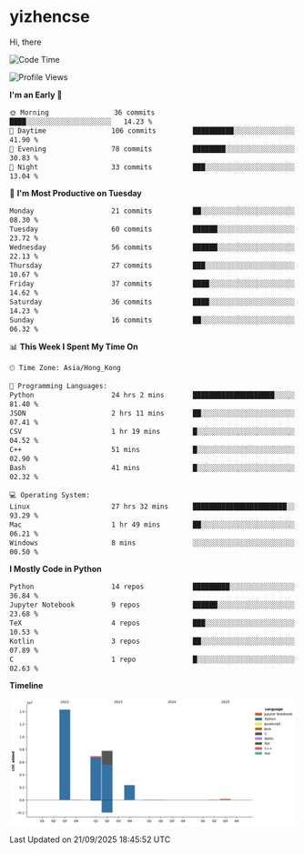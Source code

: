 # yizhencse


Hi, there

<!--START_SECTION:waka-->
![Code Time](http://img.shields.io/badge/Code%20Time-223%20hrs%204%20mins-blue)

![Profile Views](http://img.shields.io/badge/Profile%20Views-1-blue)

**I'm an Early 🐤** 

```text
🌞 Morning                36 commits          ████░░░░░░░░░░░░░░░░░░░░░   14.23 % 
🌆 Daytime                106 commits         ██████████░░░░░░░░░░░░░░░   41.90 % 
🌃 Evening                78 commits          ████████░░░░░░░░░░░░░░░░░   30.83 % 
🌙 Night                  33 commits          ███░░░░░░░░░░░░░░░░░░░░░░   13.04 % 
```
📅 **I'm Most Productive on Tuesday** 

```text
Monday                   21 commits          ██░░░░░░░░░░░░░░░░░░░░░░░   08.30 % 
Tuesday                  60 commits          ██████░░░░░░░░░░░░░░░░░░░   23.72 % 
Wednesday                56 commits          ██████░░░░░░░░░░░░░░░░░░░   22.13 % 
Thursday                 27 commits          ███░░░░░░░░░░░░░░░░░░░░░░   10.67 % 
Friday                   37 commits          ████░░░░░░░░░░░░░░░░░░░░░   14.62 % 
Saturday                 36 commits          ████░░░░░░░░░░░░░░░░░░░░░   14.23 % 
Sunday                   16 commits          ██░░░░░░░░░░░░░░░░░░░░░░░   06.32 % 
```


📊 **This Week I Spent My Time On** 

```text
🕑︎ Time Zone: Asia/Hong_Kong

💬 Programming Languages: 
Python                   24 hrs 2 mins       ████████████████████░░░░░   81.40 % 
JSON                     2 hrs 11 mins       ██░░░░░░░░░░░░░░░░░░░░░░░   07.41 % 
CSV                      1 hr 19 mins        █░░░░░░░░░░░░░░░░░░░░░░░░   04.52 % 
C++                      51 mins             █░░░░░░░░░░░░░░░░░░░░░░░░   02.90 % 
Bash                     41 mins             █░░░░░░░░░░░░░░░░░░░░░░░░   02.32 % 

💻 Operating System: 
Linux                    27 hrs 32 mins      ███████████████████████░░   93.29 % 
Mac                      1 hr 49 mins        ██░░░░░░░░░░░░░░░░░░░░░░░   06.21 % 
Windows                  8 mins              ░░░░░░░░░░░░░░░░░░░░░░░░░   00.50 % 
```

**I Mostly Code in Python** 

```text
Python                   14 repos            █████████░░░░░░░░░░░░░░░░   36.84 % 
Jupyter Notebook         9 repos             ██████░░░░░░░░░░░░░░░░░░░   23.68 % 
TeX                      4 repos             ███░░░░░░░░░░░░░░░░░░░░░░   10.53 % 
Kotlin                   3 repos             ██░░░░░░░░░░░░░░░░░░░░░░░   07.89 % 
C                        1 repo              █░░░░░░░░░░░░░░░░░░░░░░░░   02.63 % 
```



**Timeline**

![Lines of Code chart](https://raw.githubusercontent.com/yizhencse/yizhencse/main/assets/bar_graph.png)


 Last Updated on 21/09/2025 18:45:52 UTC
<!--END_SECTION:waka-->

